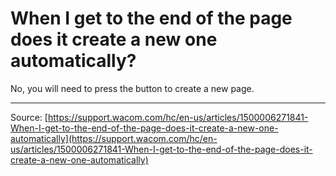 # When I get to the end of the page does it create a new one automatically?

No, you will need to press the button to create a new page.

---
Source: [https://support.wacom.com/hc/en-us/articles/1500006271841-When-I-get-to-the-end-of-the-page-does-it-create-a-new-one-automatically](https://support.wacom.com/hc/en-us/articles/1500006271841-When-I-get-to-the-end-of-the-page-does-it-create-a-new-one-automatically)
